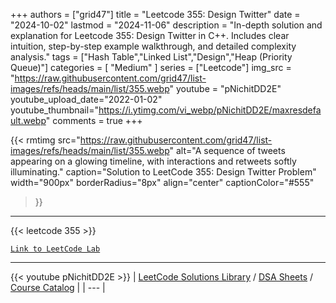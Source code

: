 
+++
authors = ["grid47"]
title = "Leetcode 355: Design Twitter"
date = "2024-10-02"
lastmod = "2024-11-06"
description = "In-depth solution and explanation for Leetcode 355: Design Twitter in C++. Includes clear intuition, step-by-step example walkthrough, and detailed complexity analysis."
tags = ["Hash Table","Linked List","Design","Heap (Priority Queue)"]
categories = [
    "Medium"
]
series = ["Leetcode"]
img_src = "https://raw.githubusercontent.com/grid47/list-images/refs/heads/main/list/355.webp"
youtube = "pNichitDD2E"
youtube_upload_date="2022-01-02"
youtube_thumbnail="https://i.ytimg.com/vi_webp/pNichitDD2E/maxresdefault.webp"
comments = true
+++


{{< rmtimg 
    src="https://raw.githubusercontent.com/grid47/list-images/refs/heads/main/list/355.webp" 
    alt="A sequence of tweets appearing on a glowing timeline, with interactions and retweets softly illuminating."
    caption="Solution to LeetCode 355: Design Twitter Problem"
    width="900px"
    borderRadius="8px"
    align="center" 
    captionColor="#555"
>}}
---
{{< leetcode 355 >}}

[`Link to LeetCode Lab`](https://leetcode.com/problems/design-twitter/description/)

---
{{< youtube pNichitDD2E >}}
| [LeetCode Solutions Library](https://grid47.xyz/leetcode/) / [DSA Sheets](https://grid47.xyz/sheets/) / [Course Catalog](https://grid47.xyz/courses/) |
| --- |
